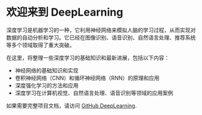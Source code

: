 # 欢迎来到 DeepLearning

深度学习是机器学习的一种，它利用神经网络来模拟人脑的学习过程，从而实现对数据的自动分析和学习。它已经在图像识别、语音识别、自然语言处理、推荐系统等多个领域取得了重大突破。


在这里，将整理一些深度学习的基础知识和最新进展，包括以下内容：

- 神经网络的基础知识和实现
- 卷积神经网络（CNN）和循环神经网络（RNN）的原理和应用
- 深度强化学习的方法和应用
- 深度学习在计算机视觉、自然语言处理、语音识别等领域的应用案例

如果需要完整项目文档，请访问 [GitHub DeepLearning](https://github.com/xuehangcang/DeepLearning).